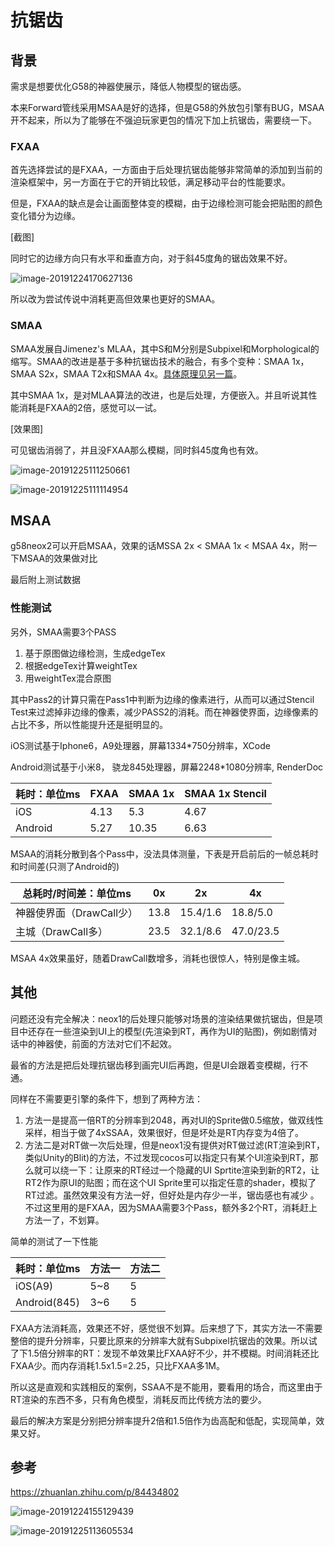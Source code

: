 # 抗锯齿



## 背景

需求是想要优化G58的神器使展示，降低人物模型的锯齿感。

本来Forward管线采用MSAA是好的选择，但是G58的外放包引擎有BUG，MSAA开不起来，所以为了能够在不强迫玩家更包的情况下加上抗锯齿，需要绕一下。



### FXAA

首先选择尝试的是FXAA，一方面由于后处理抗锯齿能够非常简单的添加到当前的渲染框架中，另一方面在于它的开销比较低，满足移动平台的性能要求。

但是，FXAA的缺点是会让画面整体变的模糊，由于边缘检测可能会把贴图的颜色变化错分为边缘。

[截图]

同时它的边缘方向只有水平和垂直方向，对于斜45度角的锯齿效果不好。



![image-20191224170627136](E:\Papers\SMAA\抗锯齿\image-20191224170627136.png)

所以改为尝试传说中消耗更高但效果也更好的SMAA。

### SMAA



SMAA发展自Jimenez's MLAA，其中S和M分别是Subpixel和Morphological的缩写。SMAA的改进是基于多种抗锯齿技术的融合，有多个变种：SMAA 1x，SMAA S2x，SMAA T2x和SMAA 4x。[具体原理见另一篇]()。

其中SMAA 1x，是对MLAA算法的改进，也是后处理，方便嵌入。并且听说其性能消耗是FXAA的2倍，感觉可以一试。



[效果图]

可见锯齿消弱了，并且没FXAA那么模糊，同时斜45度角也有效。

![image-20191225111250661](E:\Papers\SMAA\抗锯齿\image-20191225111250661.png)

![image-20191225111114954](E:\Papers\SMAA\抗锯齿\image-20191225111114954.png)









## MSAA

g58neox2可以开启MSAA，效果的话MSSA 2x < SMAA 1x < MSAA 4x，附一下MSAA的效果做对比



最后附上测试数据 

### 性能测试



另外，SMAA需要3个PASS

1. 基于原图做边缘检测，生成edgeTex
2. 根据edgeTex计算weightTex
3. 用weightTex混合原图

其中Pass2的计算只需在Pass1中判断为边缘的像素进行，从而可以通过Stencil Test来过滤掉非边缘的像素，减少PASS2的消耗。而在神器使界面，边缘像素的占比不多，所以性能提升还是挺明显的。



iOS测试基于Iphone6，A9处理器，屏幕1334*750分辨率，XCode

Android测试基于小米8， 骁龙845处理器，屏幕2248*1080分辨率, RenderDoc

| 耗时：单位ms | FXAA | SMAA 1x | SMAA 1x Stencil |
| ------------ | ---- | ------- | --------------- |
| iOS          | 4.13 | 5.3     | 4.67            |
| Android      | 5.27 | 10.35   | 6.63            |



MSAA的消耗分散到各个Pass中，没法具体测量，下表是开启前后的一帧总耗时和时间差(只测了Android的)

| 总耗时/时间差：单位ms    | 0x   | 2x       | 4x        |
| ------------------------ | ---- | -------- | --------- |
| 神器使界面（DrawCall少） | 13.8 | 15.4/1.6 | 18.8/5.0  |
| 主城（DrawCall多）       | 23.5 | 32.1/8.6 | 47.0/23.5 |



MSAA 4x效果虽好，随着DrawCall数增多，消耗也很惊人，特别是像主城。

## 其他

问题还没有完全解决：neox1的后处理只能够对场景的渲染结果做抗锯齿，但是项目中还存在一些渲染到UI上的模型(先渲染到RT，再作为UI的贴图)，例如剧情对话中的神器使，前面的方法对它们不起效。

最省的方法是把后处理抗锯齿移到画完UI后再跑，但是UI会跟着变模糊，行不通。

同样在不需要更引擎的条件下，想到了两种方法：

1. 方法一是提高一倍RT的分辨率到2048，再对UI的Sprite做0.5缩放，做双线性采样，相当于做了4xSSAA，效果很好，但是坏处是RT内存变为4倍了。
2. 方法二是对RT做一次后处理，但是neox1没有提供对RT做过滤(RT渲染到RT，类似Unity的Blit)的方法，不过发现cocos可以指定只有某个UI渲染到RT，那么就可以绕一下：让原来的RT经过一个隐藏的UI Sprtite渲染到新的RT2，让RT2作为原UI的贴图；而在这个UI Sprite里可以指定任意的shader，模拟了RT过滤。虽然效果没有方法一好，但好处是内存少一半，锯齿感也有减少 。不过这里用的是FXAA，因为SMAA需要3个Pass，额外多2个RT，消耗赶上方法一了，不划算。

简单的测试了一下性能

| 耗时：单位ms | 方法一 | 方法二 |
| ------------ | ------ | ------ |
| iOS(A9)      | 5~8    | 5      |
| Android(845) | 3~6    | 5      |

FXAA方法消耗高，效果还不好，感觉很不划算。后来想了下，其实方法一不需要整倍的提升分辨率，只要比原来的分辨率大就有Subpixel抗锯齿的效果。所以试了下1.5倍分辨率的RT：发现不单效果比FXAA好不少，并不模糊。时间消耗还比FXAA少。而内存消耗1.5x1.5=2.25，只比FXAA多1M。

所以这是直观和实践相反的案例，SSAA不是不能用，要看用的场合，而这里由于RT渲染的东西不多，只有角色模型，消耗反而比传统方法的要少。

最后的解决方案是分别把分辨率提升2倍和1.5倍作为齿高配和低配，实现简单，效果又好。



## 参考

https://zhuanlan.zhihu.com/p/84434802

![image-20191224155129439](E:\Papers\SMAA\抗锯齿\image-20191224155129439.png)



![image-20191225113605534](E:\Papers\SMAA\抗锯齿\image-20191225113605534.png)

